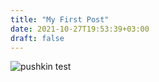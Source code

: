 ```yaml
---
title: "My First Post"
date: 2021-10-27T19:53:39+03:00
draft: false
---
```

![pushkin](/home/vm/www/dev.bulgakov-cat.ru/static/img/pushkin.png)
test

